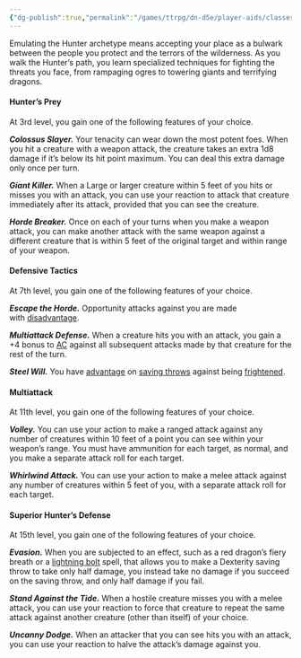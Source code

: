 ```yaml
---
{"dg-publish":true,"permalink":"/games/ttrpg/dn-d5e/player-aids/classes/class-specialisations/ranger-archetype-hunter/","tags":["TTRPG/DND/5e"]}
---
```


Emulating the Hunter archetype means accepting your place as a bulwark between the people you protect and the terrors of the wilderness. As you walk the Hunter’s path, you learn specialized techniques for fighting the threats you face, from rampaging ogres to towering giants and terrifying dragons.

#### [](https://www.dndbeyond.com/sources/dnd/phb-2014/ranger#HuntersPrey)Hunter’s Prey

At 3rd level, you gain one of the following features of your choice.

_**Colossus Slayer.**_ Your tenacity can wear down the most potent foes. When you hit a creature with a weapon attack, the creature takes an extra 1d8 damage if it’s below its hit point maximum. You can deal this extra damage only once per turn.

_**Giant Killer.**_ When a Large or larger creature within 5 feet of you hits or misses you with an attack, you can use your reaction to attack that creature immediately after its attack, provided that you can see the creature.

_**Horde Breaker.**_ Once on each of your turns when you make a weapon attack, you can make another attack with the same weapon against a different creature that is within 5 feet of the original target and within range of your weapon.

#### [](https://www.dndbeyond.com/sources/dnd/phb-2014/ranger#DefensiveTactics)Defensive Tactics

At 7th level, you gain one of the following features of your choice.

_**Escape the Horde.**_ Opportunity attacks against you are made with [disadvantage](https://www.dndbeyond.com/sources/basic-rules/using-ability-scores#AdvantageandDisadvantage).

_**Multiattack Defense.**_ When a creature hits you with an attack, you gain a +4 bonus to [AC](https://www.dndbeyond.com/compendium/rules/basic-rules/step-by-step-characters#ArmorClass) against all subsequent attacks made by that creature for the rest of the turn.

_**Steel Will.**_ You have [advantage](https://www.dndbeyond.com/sources/basic-rules/using-ability-scores#AdvantageandDisadvantage) on [saving throws](https://www.dndbeyond.com/compendium/rules/basic-rules/using-ability-scores#SavingThrows) against being [frightened](https://www.dndbeyond.com/sources/dnd/free-rules/rules-glossary#FrightenedCondition).

#### [](https://www.dndbeyond.com/sources/dnd/phb-2014/ranger#Multiattack)Multiattack

At 11th level, you gain one of the following features of your choice.

_**Volley.**_ You can use your action to make a ranged attack against any number of creatures within 10 feet of a point you can see within your weapon’s range. You must have ammunition for each target, as normal, and you make a separate attack roll for each target.

_**Whirlwind Attack.**_ You can use your action to make a melee attack against any number of creatures within 5 feet of you, with a separate attack roll for each target.

#### [](https://www.dndbeyond.com/sources/dnd/phb-2014/ranger#SuperiorHuntersDefense)Superior Hunter’s Defense

At 15th level, you gain one of the following features of your choice.

_**Evasion.**_ When you are subjected to an effect, such as a red dragon’s fiery breath or a [lightning bolt](https://www.dndbeyond.com/spells/2167-lightning-bolt) spell, that allows you to make a Dexterity saving throw to take only half damage, you instead take no damage if you succeed on the saving throw, and only half damage if you fail.

_**Stand Against the Tide.**_ When a hostile creature misses you with a melee attack, you can use your reaction to force that creature to repeat the same attack against another creature (other than itself) of your choice.

_**Uncanny Dodge.**_ When an attacker that you can see hits you with an attack, you can use your reaction to halve the attack’s damage against you.